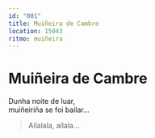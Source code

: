 ```yaml
---
id: "001"
title: Muiñeira de Cambre
location: 15043
ritmo: muiñeira
---
```


# Muiñeira de Cambre

Dunha noite de luar,  
muiñeiriña se foi bailar...

> Ailalala, ailala...